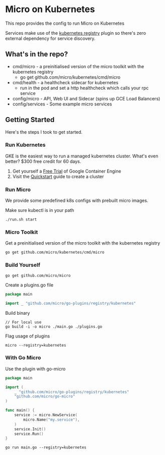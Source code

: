 # Micro on Kubernetes

This repo provides the config to run Micro on Kubernetes

Services make use of the [kubernetes registry](https://github.com/micro/go-plugins/tree/master/registry/kubernetes) 
plugin so there's zero external dependency for service discovery.

## What's in the repo?

- cmd/micro - a preinitialised version of the micro toolkit with the kubernetes registry
	* go get github.com/micro/kubernetes/cmd/micro
- cmd/health - a healthcheck sidecar for kubernetes
	* run in the pod and set a http healthcheck which calls your rpc service
- config/micro - API, Web UI and Sidecar (spins up GCE Load Balancers)
- config/services - Some example micro services

## Getting Started

Here's the steps I took to get started.

### Run Kubernetes

GKE is the easiest way to run a managed kubernetes cluster. What's even better? $300 free credit for 60 days.

1. Get yourself a [Free Trial](https://cloud.google.com/free-trial/) of Google Container Engine
2. Visit the [Quickstart](https://cloud.google.com/container-engine/docs/quickstart) guide to create a cluster

### Run Micro

We provide some predefined k8s configs with prebuilt micro images.

Make sure kubectl is in your path

```shell
./run.sh start
```

### Micro Toolkit

Get a preinitialised version of the micro toolkit with the kubernetes registry

```
go get github.com/micro/kubernetes/cmd/micro
```

### Build Yourself

```
go get github.com/micro/micro
```

Create a plugins.go file
```go
package main

import _ "github.com/micro/go-plugins/registry/kubernetes"
```

Build binary
```shell
// For local use
go build -i -o micro ./main.go ./plugins.go
```

Flag usage of plugins
```shell
micro --registry=kubernetes
```

### With Go Micro

Use the plugin with go-micro

```go
package main

import (
	_ "github.com/micro/go-plugins/registry/kubernetes"
	"github.com/micro/go-micro"
)

func main() {
	service := micro.NewService(
		micro.Name("my.service"),
	)
	service.Init()
	service.Run()
}
```

```
go run main.go --registry=kubernetes
```

